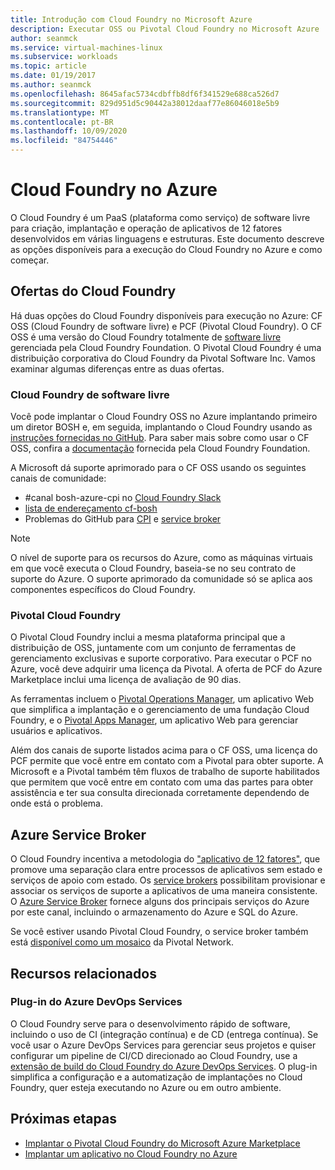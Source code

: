 ```yaml
---
title: Introdução com Cloud Foundry no Microsoft Azure
description: Executar OSS ou Pivotal Cloud Foundry no Microsoft Azure
author: seanmck
ms.service: virtual-machines-linux
ms.subservice: workloads
ms.topic: article
ms.date: 01/19/2017
ms.author: seanmck
ms.openlocfilehash: 8645afac5734cdbffb8df6f341529e688ca526d7
ms.sourcegitcommit: 829d951d5c90442a38012daaf77e86046018e5b9
ms.translationtype: MT
ms.contentlocale: pt-BR
ms.lasthandoff: 10/09/2020
ms.locfileid: "84754446"
---
```

# <a name="cloud-foundry-on-azure"></a>Cloud Foundry no Azure

O Cloud Foundry é um PaaS (plataforma como serviço) de software livre para criação, implantação e operação de aplicativos de 12 fatores desenvolvidos em várias linguagens e estruturas. Este documento descreve as opções disponíveis para a execução do Cloud Foundry no Azure e como começar.

## <a name="cloud-foundry-offerings"></a>Ofertas do Cloud Foundry

Há duas opções do Cloud Foundry disponíveis para execução no Azure: CF OSS (Cloud Foundry de software livre) e PCF (Pivotal Cloud Foundry). O CF OSS é uma versão do Cloud Foundry totalmente de [software livre](https://github.com/cloudfoundry) gerenciada pela Cloud Foundry Foundation. O Pivotal Cloud Foundry é uma distribuição corporativa do Cloud Foundry da Pivotal Software Inc. Vamos examinar algumas diferenças entre as duas ofertas.

### <a name="open-source-cloud-foundry"></a>Cloud Foundry de software livre

Você pode implantar o Cloud Foundry OSS no Azure implantando primeiro um diretor BOSH e, em seguida, implantando o Cloud Foundry usando as [instruções fornecidas no GitHub](https://github.com/cloudfoundry-incubator/bosh-azure-cpi-release/blob/master/docs/guidance.md). Para saber mais sobre como usar o CF OSS, confira a [documentação](https://docs.cloudfoundry.org/) fornecida pela Cloud Foundry Foundation.

A Microsoft dá suporte aprimorado para o CF OSS usando os seguintes canais de comunidade:

- #<a name="bosh-azure-cpi-channel-on-cloud-foundry-slack"></a>canal bosh-azure-cpi no [Cloud Foundry Slack](https://slack.cloudfoundry.org/)
- [lista de endereçamento cf-bosh](https://lists.cloudfoundry.org/pipermail/cf-bosh)
- Problemas do GitHub para [CPI](https://github.com/cloudfoundry-incubator/bosh-azure-cpi-release/issues) e [service broker](https://github.com/Azure/meta-azure-service-broker/issues)

>[!NOTE]
> O nível de suporte para os recursos do Azure, como as máquinas virtuais em que você executa o Cloud Foundry, baseia-se no seu contrato de suporte do Azure. O suporte aprimorado da comunidade só se aplica aos componentes específicos do Cloud Foundry.

### <a name="pivotal-cloud-foundry"></a>Pivotal Cloud Foundry

O Pivotal Cloud Foundry inclui a mesma plataforma principal que a distribuição de OSS, juntamente com um conjunto de ferramentas de gerenciamento exclusivas e suporte corporativo. Para executar o PCF no Azure, você deve adquirir uma licença da Pivotal. A oferta de PCF do Azure Marketplace inclui uma licença de avaliação de 90 dias.

As ferramentas incluem o [Pivotal Operations Manager](https://docs.pivotal.io/pivotalcf/customizing/), um aplicativo Web que simplifica a implantação e o gerenciamento de uma fundação Cloud Foundry, e o [Pivotal Apps Manager](https://docs.pivotal.io/pivotalcf/console/), um aplicativo Web para gerenciar usuários e aplicativos.

Além dos canais de suporte listados acima para o CF OSS, uma licença do PCF permite que você entre em contato com a Pivotal para obter suporte. A Microsoft e a Pivotal também têm fluxos de trabalho de suporte habilitados que permitem que você entre em contato com uma das partes para obter assistência e ter sua consulta direcionada corretamente dependendo de onde está o problema.

## <a name="azure-service-broker"></a>Azure Service Broker

O Cloud Foundry incentiva a metodologia do ["aplicativo de 12 fatores"](https://12factor.net/), que promove uma separação clara entre processos de aplicativos sem estado e serviços de apoio com estado. Os [service brokers](https://docs.cloudfoundry.org/services/api.html) possibilitam provisionar e associar os serviços de suporte a aplicativos de uma maneira consistente. O [Azure Service Broker](https://github.com/Azure/meta-azure-service-broker) fornece alguns dos principais serviços do Azure por este canal, incluindo o armazenamento do Azure e SQL do Azure.

Se você estiver usando Pivotal Cloud Foundry, o service broker também está [disponível como um mosaico](https://docs.pivotal.io/azure-sb/installing.html) da Pivotal Network.

## <a name="related-resources"></a>Recursos relacionados

### <a name="azure-devops-services-plugin"></a>Plug-in do Azure DevOps Services

O Cloud Foundry serve para o desenvolvimento rápido de software, incluindo o uso de CI (integração contínua) e de CD (entrega contínua). Se você usar o Azure DevOps Services para gerenciar seus projetos e quiser configurar um pipeline de CI/CD direcionado ao Cloud Foundry, use a [extensão de build do Cloud Foundry do Azure DevOps Services](https://marketplace.visualstudio.com/items?itemName=ms-vsts.cloud-foundry-build-extension). O plug-in simplifica a configuração e a automatização de implantações no Cloud Foundry, quer esteja executando no Azure ou em outro ambiente.

## <a name="next-steps"></a>Próximas etapas

- [Implantar o Pivotal Cloud Foundry do Microsoft Azure Marketplace](https://azuremarketplace.microsoft.com/marketplace/apps/pivotal.pivotal-cloud-foundry)
- [Implantar um aplicativo no Cloud Foundry no Azure](./cloudfoundry-deploy-your-first-app.md)
